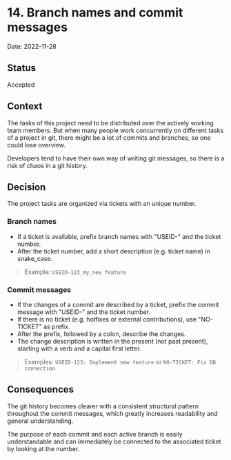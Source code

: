 # 14. Branch names and commit messages

Date: 2022-11-28

## Status

Accepted

## Context

The tasks of this project need to be distributed over the actively working team members. But when many people work concurrently on different tasks of a project in git, there might be a lot of commits and branches, so one could lose overview.

Developers tend to have their own way of writing git messages, so there is a risk of chaos in a git history.

## Decision

The project tasks are organized via tickets with an unique number.

### Branch names

- If a ticket is available, prefix branch names with "USEID-" and the ticket number.
- After the ticket number, add a short description (e.g. ticket name) in snake_case.

> Example: `USEID-123_my_new_feature`

### Commit messages

- If the changes of a commit are described by a ticket, prefix the commit message with "USEID-" and the ticket number.
- If there is no ticket (e.g. hotfixes or external contributions), use "NO-TICKET" as prefix.
- After the prefix, followed by a colon, describe the changes.
- The change description is written in the present (not past present), starting with a verb and a capital first letter.

> Examples: `USEID-123: Implement new feature` or `NO-TICKET: Fix DB connection`

## Consequences

The git history becomes clearer with a consistent structural pattern throughout the commit messages, which greatly increases readability and general understanding.

The purpose of each commit and each active branch is easily understandable and can immediately be connected to the associated ticket by looking at the number.
